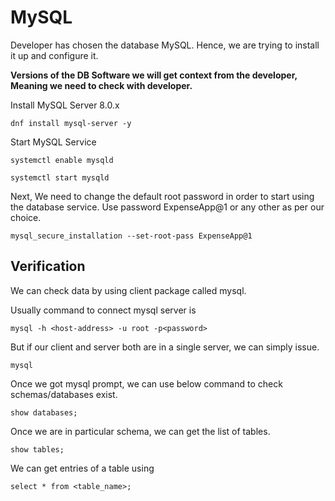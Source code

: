 # MySQL

Developer has chosen the database MySQL. Hence, we are trying to install it up and configure it.

**Versions of the DB Software we will get context from the developer, Meaning we need to check with developer.**

Install MySQL Server 8.0.x

```
dnf install mysql-server -y
```

Start MySQL Service

```
systemctl enable mysqld
```
```
systemctl start mysqld
```

Next, We need to change the default root password in order to start using the database service. Use password ExpenseApp@1 or any other as per our choice.

```
mysql_secure_installation --set-root-pass ExpenseApp@1
```

## Verification

We can check data by using client package called mysql.

Usually command to connect mysql server is

```
mysql -h <host-address> -u root -p<password>
```

But if our client and server both are in a single server, we can simply issue.

```
mysql
```

Once we got mysql prompt, we can use below command to check schemas/databases exist.

```
show databases;
```

Once we are in particular schema, we can get the list of tables.

```
show tables;
```

We can get entries of a table using

```
select * from <table_name>;
```